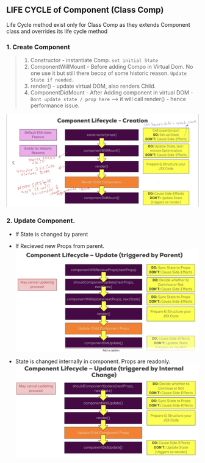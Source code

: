 ## LIFE CYCLE of Component (Class Comp)
Life Cycle method exist only for Class Comp as they extends Component class and overrides its life cycle method

### 1. Create Component
> 1. Constructor - instantiate Comp. `set initial State` 
> 2. ComponentWillMount - Before adding Compo in Virtual Dom. No one use it but still there becoz of some historic reason. `Update State if needed.`
> 3. render() - update virtual DOM, also renders Child.
> 4. ComponentDidMount - After Adding component in virtual DOM - `Dont update state / prop here` --> it will call render() - hence performance issue.

![img](https://github.com/lekhrajdinkar/ReactJS16/blob/master/NOTES/asset/lc1.PNG)


### 2. Update Component. 
- If State is changed by parent
- If Recieved new Props from parent.
![img](https://github.com/lekhrajdinkar/ReactJS16/blob/master/NOTES/asset/lc2.PNG)

- State is changed internally in component. Props are readonly.
![img](https://github.com/lekhrajdinkar/ReactJS16/blob/master/NOTES/asset/lc3.PNG)